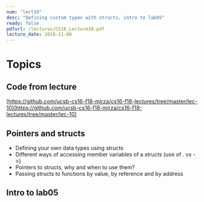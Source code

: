```yaml
---
num: "lect10"
desc: "Defining custom types with structs, intro to lab05"
ready: false
pdfurl: /lectures/CS16_Lecture10.pdf
lecture_date: 2018-11-06
---
```


# Topics

## Code from lecture
[https://github.com/ucsb-cs16-f18-mirza/cs16-f18-lectures/tree/master/lec-10](https://github.com/ucsb-cs16-f18-mirza/cs16-f18-lectures/tree/master/lec-10)


## Pointers and structs
* Defining your own data types using structs
* Different ways of accessing member variables of a structs (use of . vs ->)
* Pointers to structs, why and when to use them?
* Passing structs to functions by value, by reference and by address


## Intro to lab05